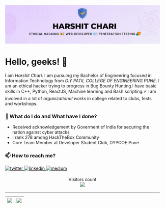 <img src='images/WhatsApp Image 2021-05-28 at 23.11.14.jpeg' />

# Hello, geeks! 👋

I am _Harshit Chari_. I am pursuing my Bachelor of Engineering focused in Information Technology from _D.Y PATIL COLLEGE OF ENGINEERING PUNE_. I am an ethical hacker trying to progress in Bug Bounty Hunting.I have basic skills in C++, Python, ReactJS, Machine learning and Bash scripting.⚡ I am involved in a lot of *organizational works* in college related to clubs, fests and workshops.

### 🌱 What do I do and What have I done?
- Received acknowledgement by Goverment of India for securing the nation against cyber attacks
- I rank 278 among HackTheBox Community  
- Core Team Member at Developer Student Club, DYPCOE Pune

### 📫 How to reach me?

<a href="https://twitter.com/harshit_chari" target="_blank">
<img src=https://img.shields.io/badge/twitter-%2300acee.svg?&style=for-the-badge&logo=twitter&logoColor=white alt=twitter style="margin-bottom: 5px;" />
</a>
<a href="https://www.linkedin.com/in/harshit-chari-1085aa181/" target="_blank">
<img src=https://img.shields.io/badge/linkedin-%231E77B5.svg?&style=for-the-badge&logo=linkedin&logoColor=white alt=linkedin style="margin-bottom: 5px;" />
</a>
<a href="https://medium.com/@harshit.josh" target="_blank">
<img src=https://img.shields.io/badge/medium-%23292929.svg?&style=for-the-badge&logo=medium&logoColor=white alt=medium style="margin-bottom: 5px;" />
</a> 
<p align="center"> 
  Visitors count<br>
  <img src="https://profile-counter.glitch.me/harshit_chari/count.svg" />
</p>

----
|<img src="https://github-readme-stats.vercel.app/api?username=HarshitChari&theme=flag-india&show_icons=true&count_private=true"/>|<img src="https://github-readme-streak-stats.herokuapp.com/?user=HarshitChari&theme=flag-india"/>|
|---|---|
 

